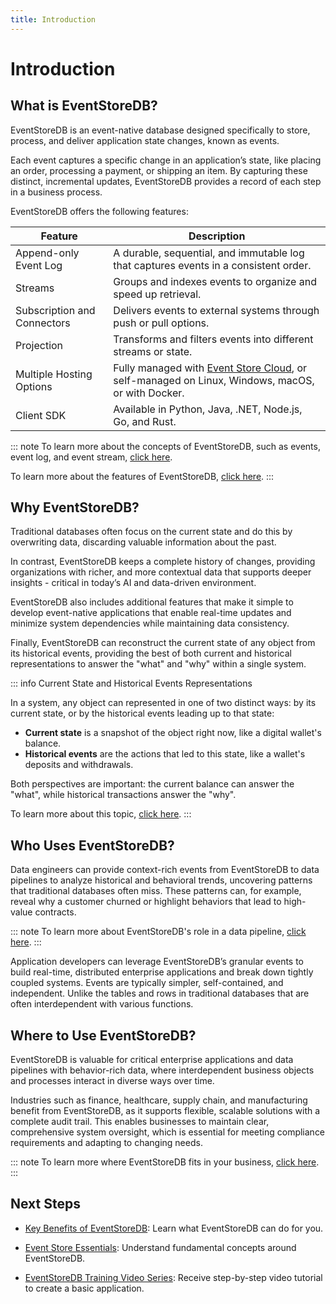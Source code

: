 ```yaml
---
title: Introduction
---
```


# Introduction

## What is EventStoreDB?

EventStoreDB is an event-native database designed specifically to store, process, and deliver application state changes, known as events.

Each event captures a specific change in an application’s state, like placing an order, processing a payment, or shipping an item. By capturing these distinct, incremental updates, EventStoreDB provides a record of each step in a business process.

EventStoreDB offers the following features:

| Feature | Description |
|---------|-------------|
| Append-only Event Log | A durable, sequential, and immutable log that captures events in a consistent order. |
| Streams | Groups and indexes events to organize and speed up retrieval. |
| Subscription and Connectors | Delivers events to external systems through push or pull options. |
| Projection | Transforms and filters events into different streams or state. |
| Multiple Hosting Options | Fully managed with [Event Store Cloud](/cloud/), or self-managed on Linux, Windows, macOS, or with Docker. |
| Client SDK | Available in Python, Java, .NET, Node.js, Go, and Rust. |

::: note
To learn more about the concepts of EventStoreDB, such as events, event log, and event stream, [click here](/getting-started/concepts.md).

To learn more about the features of EventStoreDB, [click here](/getting-started/features.md).
:::

## Why EventStoreDB?

Traditional databases often focus on the current state and do this by overwriting data, discarding valuable information about the past.

In contrast, EventStoreDB keeps a complete history of changes, providing organizations with richer, and more contextual data that supports deeper insights - critical in today’s AI and data-driven environment.

EventStoreDB also includes additional features that make it simple to develop event-native applications that enable real-time updates and minimize system dependencies while maintaining data consistency.

Finally, EventStoreDB can reconstruct the current state of any object from its historical events, providing the best of both current and historical representations to answer the "what" and "why" within a single system.

::: info Current State and Historical Events Representations

In a system, any object can represented in one of two distinct ways: by its current state, or by the historical events leading up to that state:

- **Current state** is a snapshot of the object right now, like a digital wallet's balance. 
- **Historical events** are the actions that led to this state, like a wallet's deposits and withdrawals.

Both perspectives are important: the current balance can answer the "what", while historical transactions answer the "why".

To learn more about this topic, [click here](/getting-started/additional-reading/state-vs-event-based-data-model.html).
:::

## Who Uses EventStoreDB?

Data engineers can provide context-rich events from EventStoreDB to data pipelines to analyze historical and behavioral trends, uncovering patterns that traditional databases often miss. These patterns can, for example, reveal why a customer churned or highlight behaviors that lead to high-value contracts.

::: note
To learn more about EventStoreDB's role in a data pipeline, [click here](/getting-started/additional-reading/role-of-eventstoredb-in-a-data-pipeline.html).
:::

Application developers can leverage EventStoreDB’s granular events to build real-time, distributed enterprise applications and break down tightly coupled systems. Events are typically simpler, self-contained, and independent. Unlike the tables and rows in traditional databases that are often interdependent with various functions.

## Where to Use EventStoreDB?

EventStoreDB is valuable for critical enterprise applications and data pipelines with behavior-rich data, where interdependent business objects and processes interact in diverse ways over time. 

Industries such as finance, healthcare, supply chain, and manufacturing benefit from EventStoreDB, as it supports flexible, scalable solutions with a complete audit trail. This enables businesses to maintain clear, comprehensive system oversight, which is essential for meeting compliance requirements and adapting to changing needs.

::: note
To learn more where EventStoreDB fits in your business, [click here](/getting-started/additional-reading/where-eventstoredb-fits-in-your-business.html).
:::

## Next Steps

- [Key Benefits of EventStoreDB](/getting-started/additional-reading/key-benefits-of-eventstoredb.html): Learn what EventStoreDB can do for you. 

- [Event Store Essentials](https://academy.eventstore.com/essentials): Understand fundamental concepts around EventStoreDB.

- [EventStoreDB Training Video Series](https://www.youtube.com/playlist?list=PLWG5TK2D4U_Nb4rWdiQw2jNWYSaBm7lT_): Receive step-by-step video tutorial to create a basic application.